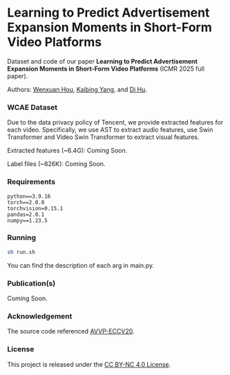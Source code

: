 # Learning to Predict Advertisement Expansion Moments in Short-Form Video Platforms

Dataset and code of our paper **Learning to Predict Advertisement Expansion Moments in Short-Form Video Platforms** (ICMR 2025 full paper).

Authors: [Wenxuan Hou](https://hou9612.github.io/), [Kaibing Yang](https://keibingyang.github.io/), and [Di Hu](https://dtaoo.github.io/).



### WCAE Dataset

Due to the data privacy policy of Tencent, we provide extracted features for each video. Specifically, we use AST to extract audio features, use Swin Transformer and Video Swin Transformer to extract visual features.

Extracted features (~6.4G): Coming Soon.

Label files (~826K): Coming Soon.



### Requirements

```
python==3.9.16
torch==2.0.0
torchvision=0.15.1
pandas=2.0.1
numpy==1.23.5
```



### Running

```sh
sh run.sh
```

You can find the description of each arg in main.py. 



### Publication(s)

Coming Soon.



### Acknowledgement

The source code referenced [AVVP-ECCV20](https://github.com/YapengTian/AVVP-ECCV20).



### License

This project is released under the [CC BY-NC 4.0 License](https://creativecommons.org/licenses/by-nc/4.0/).